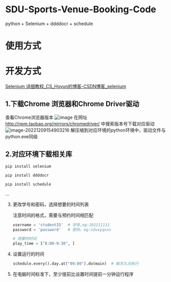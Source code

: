 # SDU-Sports-Venue-Booking-Code

python + Selenium + ddddocr + schedule
# 使用方式

# 开发方式

[Selenium 详细教程_CS_Hoyun的博客-CSDN博客_selenium](https://blog.csdn.net/sinat_28631741/article/details/115634230)

## 1.下载Chrome 浏览器和Chrome Driver驱动
查看Chrome浏览器版本
![image](https://xiongyuqing-img.oss-cn-qingdao.aliyuncs.com/blog_img/202212091549831.png)
在网址 http://npm.taobao.org/mirrors/chromedriver/ 中搜索版本号下载对应驱动
![image-20221209154903216](https://xiongyuqing-img.oss-cn-qingdao.aliyuncs.com/blog_img/202212091549344.png)
解压缩到对应环境的python环境中，驱动文件与python.exe同级
## 2.对应环境下载相关库 
`pip install selenium`

`pip install ddddocr `

`pip install schedule`

...

3. 更改学号和密码，选择想要的时间列表

   注意时间的格式，需要与预约时间相匹配

   ```py
   username = 'studentID'  # 学号,eg:202211111
   password = 'password'   # 密码，eg:sduxyqxxx
   
   # 想要的时间
   play_time = ["8:00-9:30", ]
   ```

4. 设置运行的时间

   ```py
   schedule.every().day.at("09:00").do(main)  # 每天九点执行
   ```

5. 在电脑时间标准下，至少提前比设置时间提前一分钟运行程序
